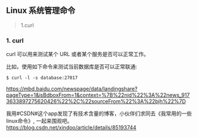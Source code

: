 ## Linux 系统管理命令
> 1.curl
> 
> 
> 
> 
> 
> 
> 

### 1. curl

curl 可以用来测试某个 URL 或者某个服务是否可以正常工作。  

比如，使用如下命令来测试当前数据库是否可以正常联通:  

    $ curl -l -s database:27017

https://mbd.baidu.com/newspage/data/landingshare?pageType=1&isBdboxFrom=1&context=%7B%22nid%22%3A%22news_9173633897275620426%22%2C%22sourceFrom%22%3A%22bjh%22%7D

我用#CSDN#这个app发现了有技术含量的博客，小伙伴们求同去《我常用的一些linux命令》, 一起来围观吧。  
https://blog.csdn.net/xindoo/article/details/85193744


